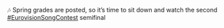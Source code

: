 🎶 Spring grades are posted, so it’s time to sit down and watch the second [\#<span>EurovisionSongContest</span>](https://social.lol/tags/EurovisionSongContest) semifinal